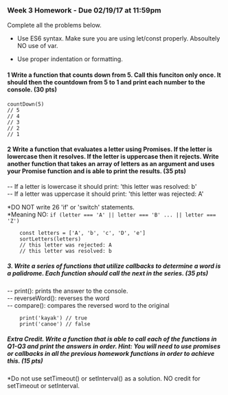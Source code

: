 ### Week 3 Homework - Due 02/19/17 at 11:59pm

Complete all the problems below.

- Use ES6 syntax. Make sure you are using let/const properly.  Absoultely NO use of var.

- Use proper indentation or formatting.


#### 1 Write a function that counts down from 5. Call this funciton only once. It should then the countdown from 5 to 1 and print each number to the console. (30 pts)
    countDown(5)
    // 5
    // 4
    // 3
    // 2
    // 1


#### 2 Write a function that evaluates a letter using Promises. If the letter is lowercase then it resolves.  If the letter is uppercase then it rejects. Write another function that takes an array of letters as an argument and uses your Promise function and is able to print the results. (35 pts)
-- If a letter is lowercase it should print: 'this letter was resolved: b' <br />
-- If a letter was uppercase it should print: 'this letter was rejected: A' 

*DO NOT write 26 'if' or 'switch' statements. <br />
*Meaning NO: ```if (letter === 'A' || letter === 'B' ... || letter === 'Z')```

        const letters = ['A', 'b', 'c', 'D', 'e']
        sortLetters(letters)
        // this letter was rejected: A
        // this letter was resolved: b



##### 3.  Write a series of functions that utilize callbacks to determine a word is a palidrome. Each function should call the next in the series. (35 pts)

-- print(): prints the answer to the console. <br />
-- reverseWord(): reverses the word <br />
-- compare(): compares the reversed word to the original <br />

        print('kayak') // true
        print('canoe') // false


##### Extra Credit. Write a function that is able to call each of the functions in Q1-Q3 and print the answers in order. Hint: You will need to use promises or callbacks in all the previous homework functions in order to achieve this. (15 pts)

*Do not use setTimeout() or setInterval() as a solution.  NO credit for setTimeout or setInterval.




